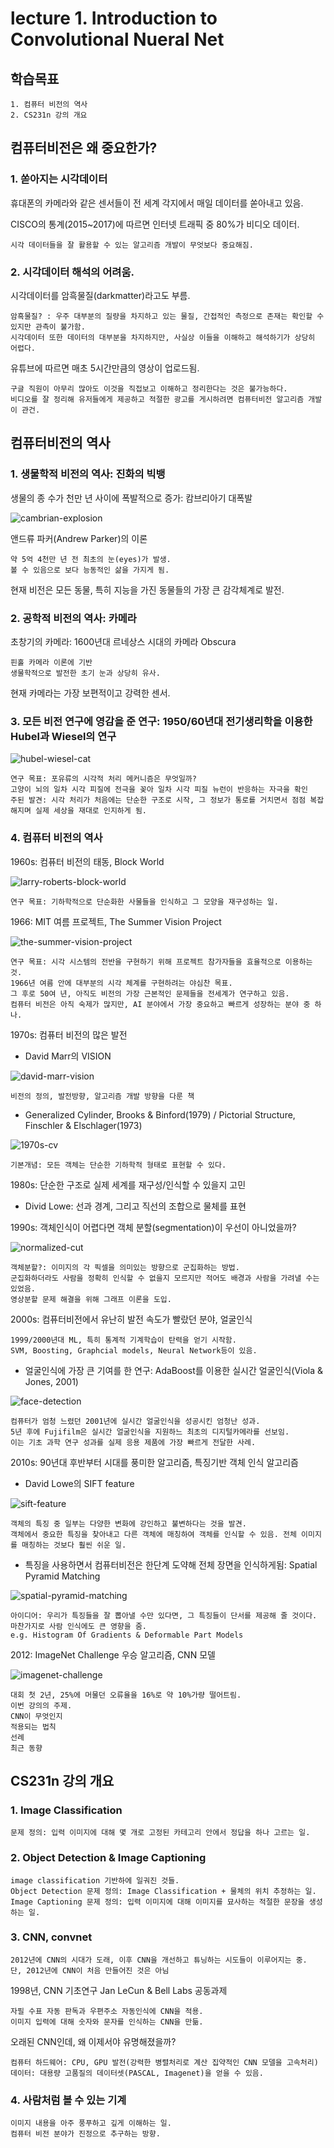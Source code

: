 ﻿# lecture 1. Introduction to Convolutional Nueral Net

## 학습목표

```
1. 컴퓨터 비전의 역사
2. CS231n 강의 개요
```

## 컴퓨터비전은 왜 중요한가?

### 1. 쏟아지는 시각데이터

휴대폰의 카메라와 같은 센서들이 전 세계 각지에서 매일 데이터를 쏟아내고 있음.

CISCO의 통계(2015~2017)에 따르면 인터넷 트래픽 중 80%가 비디오 데이터.
```
시각 데이터들을 잘 활용할 수 있는 알고리즘 개발이 무엇보다 중요해짐.
```

### 2. 시각데이터 해석의 어려움.

시각데이터를 암흑물질(darkmatter)라고도 부름.

```
암흑물질? : 우주 대부분의 질량을 차지하고 있는 물질, 간접적인 측정으로 존재는 확인할 수 있지만 관측이 불가함.
시각데이터 또한 데이터의 대부분을 차지하지만, 사실상 이들을 이해하고 해석하기가 상당히 어렵다.
```

유튜브에 따르면 매초 5시간만큼의 영상이 업로드됨.

```
구글 직원이 아무리 많아도 이것을 직접보고 이해하고 정리한다는 것은 불가능하다.
비디오를 잘 정리해 유저들에게 제공하고 적절한 광고를 게시하려면 컴퓨터비전 알고리즘 개발이 관건.
```

## 컴퓨터비전의 역사

### 1. 생물학적 비전의 역사: 진화의 빅뱅

생물의 종 수가 천만 년 사이에 폭발적으로 증가: 캄브리아기 대폭발

![cambrian-explosion](./img/lec1/cambrian-explosion.PNG)

앤드류 파커(Andrew Parker)의 이론

```
약 5억 4천만 년 전 최초의 눈(eyes)가 발생.
볼 수 있음으로 보다 능동적인 삶을 가지게 됨.
```

현재 비전은 모든 동물, 특히 지능을 가진 동물들의 가장 큰 감각체계로 발전.

### 2. 공학적 비전의 역사: 카메라

초창기의 카메라: 1600년대 르네상스 시대의 카메라 Obscura

```
핀홀 카메라 이론에 기반
생물학적으로 발전한 초기 눈과 상당히 유사.
```

현재 카메라는 가장 보편적이고 강력한 센서.

### 3. 모든 비전 연구에 영감을 준 연구: 1950/60년대 전기생리학을 이용한 Hubel과 Wiesel의 연구

![hubel-wiesel-cat](./img/lec1/hubel-wiesel-cat.PNG)

```
연구 목표: 포유류의 시각적 처리 메커니즘은 무엇일까?
고양이 뇌의 일차 시각 피질에 전극을 꽂아 일차 시각 피질 뉴런이 반응하는 자극을 확인
주된 발견: 시각 처리가 처음에는 단순한 구조로 시작, 그 정보가 통로를 거치면서 점점 복잡해지며 실제 세상을 재대로 인지하게 됨.
```

### 4. 컴퓨터 비전의 역사

1960s: 컴퓨터 비전의 태동, Block World

![larry-roberts-block-world](./img/lec1/larry-roberts-block-world.PNG)

```
연구 목표: 기하학적으로 단순화한 사물들을 인식하고 그 모양을 재구성하는 일.
```

1966: MIT 여름 프로젝트, The Summer Vision Project

![the-summer-vision-project](./img/lec1/the-summer-vision-project.PNG)

```
연구 목표: 시각 시스템의 전반을 구현하기 위해 프로젝트 참가자들을 효율적으로 이용하는 것.
1966년 여름 안에 대부분의 시각 체계를 구현하려는 야심찬 목표.
그 후로 50여 년, 아직도 비전의 가장 근본적인 문제들을 전세계가 연구하고 있음.
컴퓨터 비전은 아직 숙제가 많지만, AI 분야에서 가장 중요하고 빠르게 성장하는 분야 중 하나.
```

1970s: 컴퓨터 비전의 많은 발전

- David Marr의 VISION

![david-marr-vision](./img/lec1/david-marr-vision.PNG)

```
비전의 정의, 발전방향, 알고리즘 개발 방향을 다룬 책
```


- Generalized Cylinder, Brooks & Binford(1979) / Pictorial Structure, Finschler & Elschlager(1973)

![1970s-cv](./img/lec1/1970s-cv.PNG)

```
기본개념: 모든 객체는 단순한 기하학적 형태로 표현할 수 있다.
```

1980s: 단순한 구조로 실제 세계를 재구성/인식할 수 있을지 고민

- Divid Lowe: 선과 경계, 그리고 직선의 조합으로 물체를 표현

1990s: 객체인식이 어렵다면 객체 분할(segmentation)이 우선이 아니었을까?

![normalized-cut](./img/lec1/normalized-cut.PNG)

```
객체분할?: 이미지의 각 픽셀을 의미있는 방향으로 군집화하는 방법.
군집화하더라도 사람을 정확히 인식할 수 없을지 모르지만 적어도 배경과 사람을 가려낼 수는 있었음.
영상분할 문제 해결을 위해 그래프 이론을 도입.
```

2000s: 컴퓨터비전에서 유난히 발전 속도가 빨랐던 분야, 얼굴인식

```
1999/2000년대 ML, 특히 통계적 기계학습이 탄력을 얻기 시작함.
SVM, Boosting, Graphcial models, Neural Network등이 있음.
```

- 얼굴인식에 가장 큰 기여를 한 연구: AdaBoost를 이용한 실시간 얼굴인식(Viola & Jones, 2001)

![face-detection](./img/lec1/face-detection.PNG)

```
컴퓨터가 엄청 느렸던 2001년에 실시간 얼굴인식을 성공시킨 엄청난 성과.
5년 후에 Fujifilm은 실시간 얼굴인식을 지원하느 최초의 디지털카메라를 선보임.
이는 기초 과학 연구 성과를 실제 응용 제품에 가장 빠르게 전달한 사례.
```

2010s: 90년대 후반부터 시대를 풍미한 알고리즘, 특징기반 객체 인식 알고리즘

- David Lowe의 SIFT feature

![sift-feature](./img/lec1/sift-feature.PNG)

```
객체의 특징 중 일부는 다양한 변화에 강인하고 불변하다는 것을 발견.
객체에서 중요한 특징을 찾아내고 다른 객체에 매칭하여 객체를 인식할 수 있음. 전체 이미지를 매칭하는 것보다 훨씬 쉬운 일.
```

- 특징을 사용하면서 컴퓨터비전은 한단계 도약해 전체 장면을 인식하게됨: Spatial Pyramid Matching

![spatial-pyramid-matching](./img/lec1/spatial-pyramid-matching.PNG)

```
아이디어: 우리가 특징들을 잘 뽑아낼 수만 있다면, 그 특징들이 단서를 제공해 줄 것이다.
마찬가지로 사람 인식에도 큰 영향을 줌.
e.g. Histogram Of Gradients & Deformable Part Models
```

2012: ImageNet Challenge 우승 알고리즘, CNN 모델

![imagenet-challenge](./img/lec1/imagenet-challenge.PNG)

```
대회 첫 2년, 25%에 머물던 오류율을 16%로 약 10%가량 떨어트림.
이번 강의의 주제.
CNN이 무엇인지
적용되는 법칙
선례
최근 동향
```

## CS231n 강의 개요

### 1. Image Classification

```
문제 정의: 입력 이미지에 대해 몇 개로 고정된 카테고리 안에서 정답을 하나 고르는 일.
```

### 2. Object Detection & Image Captioning

```
image classification 기반하에 일궈진 것들.
Object Detection 문제 정의: Image Classification + 물체의 위치 추정하는 일.
Image Captioning 문제 정의: 입력 이미지에 대해 이미지를 묘사하는 적절한 문장을 생성하는 일.
```

### 3. CNN, convnet

```
2012년에 CNN의 시대가 도래, 이후 CNN을 개선하고 튜닝하는 시도들이 이루어지는 중.
단, 2012년에 CNN이 처음 만들어진 것은 아님
```

1998년, CNN 기초연구 Jan LeCun & Bell Labs 공동과제

```
자필 수표 자동 판독과 우편주소 자동인식에 CNN을 적용.
이미지 입력에 대해 숫자와 문자를 인식하는 CNN을 만듦.
```

오래된 CNN인데, 왜 이제서야 유명해졌을까?
```
컴퓨터 하드웨어: CPU, GPU 발전(강력한 병렬처리로 계산 집약적인 CNN 모델을 고속처리)
데이터: 대용량 고품질의 데이터셋(PASCAL, Imagenet)을 얻을 수 있음.
```

### 4. 사람처럼 볼 수 있는 기계

```
이미지 내용을 아주 풍푸하고 깊게 이해하는 일.
컴퓨터 비전 분야가 진정으로 추구하는 방향.
```